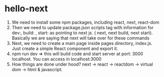 # hello-next

1. We need to install some npm packages, including react, next, react-dom
2. Then we need to update package.json scripts tag with information for dev:, build: , start: as pointing to next js. ( next, next build, next start). Basically we are saying that next will take over for these commands
3. Next, we need to create a main page inside pages directory, index.js. Just create a simple React component and export it.
4. npm run dev => this will build code and start server at port: 3000 localhost. You can access in localhost:3000
5. How things are done under hood? next -> react -> reactdom -> virtual dom -> html & javascript.
